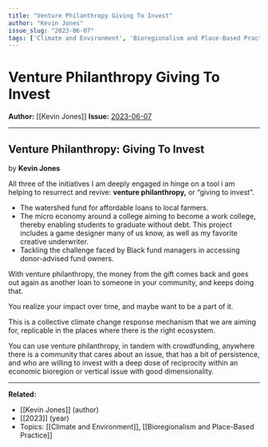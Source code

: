```yaml
---
title: "Venture Philanthropy Giving To Invest"
author: "Kevin Jones"
issue_slug: "2023-06-07"
tags: ['Climate and Environment', 'Bioregionalism and Place-Based Practice']
---
```


# Venture Philanthropy Giving To Invest

**Author:** [[Kevin Jones]]
**Issue:** [2023-06-07](https://plex.collectivesensecommons.org/2023-06-07/)

---

## Venture Philanthropy: Giving To Invest
by **Kevin Jones**

All three of the initiatives I am deeply engaged in hinge on a tool i am helping to resurrect and revive: **venture philanthropy,** or “giving to invest".

- The watershed fund for affordable loans to local farmers.
- The micro economy around a college aiming to become a work college, thereby enabling students to graduate without debt. This project includes a game designer many of us know, as well as my favorite creative underwriter.
- Tackling the challenge faced by Black fund managers in accessing donor-advised fund owners.

With venture philanthropy, the money from the gift comes back and goes out again as another loan to someone in your community, and keeps doing that.

You realize your impact over time, and maybe want to be a part of it.

This is a collective climate change response mechanism that we are aiming for, replicable in the places where there is the right ecosystem.

You can use venture philanthropy, in tandem with crowdfunding, anywhere there is a community that cares about an issue, that has a bit of persistence, and who are willing to invest with a deep dose of reciprocity within an economic bioregion or vertical issue with good dimensionality.

---

**Related:**
- [[Kevin Jones]] (author)
- [[2023]] (year)
- Topics: [[Climate and Environment]], [[Bioregionalism and Place-Based Practice]]

